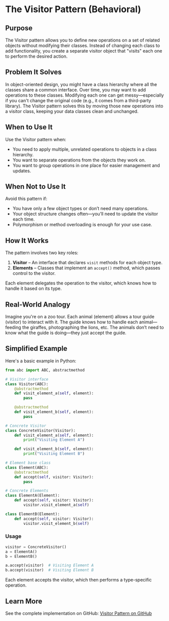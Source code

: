 # The Visitor Pattern (Behavioral)

## Purpose

The Visitor pattern allows you to define new operations on a set of related objects without modifying their classes. Instead of changing each class to add functionality, you create a separate visitor object that "visits" each one to perform the desired action.

## Problem It Solves

In object-oriented design, you might have a class hierarchy where all the classes share a common interface. Over time, you may want to add operations to these classes. Modifying each one can get messy—especially if you can't change the original code (e.g., it comes from a third-party library). The Visitor pattern solves this by moving those new operations into a visitor class, keeping your data classes clean and unchanged.

## When to Use It

Use the Visitor pattern when:

* You need to apply multiple, unrelated operations to objects in a class hierarchy.
* You want to separate operations from the objects they work on.
* You want to group operations in one place for easier management and updates.

## When Not to Use It

Avoid this pattern if:

* You have only a few object types or don’t need many operations.
* Your object structure changes often—you’ll need to update the visitor each time.
* Polymorphism or method overloading is enough for your use case.

## How It Works

The pattern involves two key roles:

1. **Visitor** – An interface that declares `visit` methods for each object type.
2. **Elements** – Classes that implement an `accept()` method, which passes control to the visitor.

Each element delegates the operation to the visitor, which knows how to handle it based on its type.

## Real-World Analogy

Imagine you're on a zoo tour. Each animal (element) allows a tour guide (visitor) to interact with it. The guide knows how to handle each animal—feeding the giraffes, photographing the lions, etc. The animals don’t need to know what the guide is doing—they just accept the guide.

## Simplified Example

Here's a basic example in Python:

```python
from abc import ABC, abstractmethod

# Visitor interface
class Visitor(ABC):
    @abstractmethod
    def visit_element_a(self, element):
        pass

    @abstractmethod
    def visit_element_b(self, element):
        pass

# Concrete Visitor
class ConcreteVisitor(Visitor):
    def visit_element_a(self, element):
        print("Visiting Element A")

    def visit_element_b(self, element):
        print("Visiting Element B")

# Element base class
class Element(ABC):
    @abstractmethod
    def accept(self, visitor: Visitor):
        pass

# Concrete Elements
class ElementA(Element):
    def accept(self, visitor: Visitor):
        visitor.visit_element_a(self)

class ElementB(Element):
    def accept(self, visitor: Visitor):
        visitor.visit_element_b(self)
```

### Usage

```python
visitor = ConcreteVisitor()
a = ElementA()
b = ElementB()

a.accept(visitor)  # Visiting Element A
b.accept(visitor)  # Visiting Element B
```

Each element accepts the visitor, which then performs a type-specific operation.

## Learn More

See the complete implementation on GitHub:
[Visitor Pattern on GitHub](https://github.com/taggedzi/python-design-pattern-rag/blob/main/patterns/behavioral/visitor.py)
